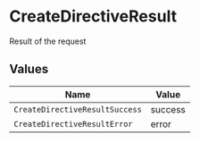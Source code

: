 # CreateDirectiveResult

Result of the request


## Values

| Name                           | Value                          |
| ------------------------------ | ------------------------------ |
| `CreateDirectiveResultSuccess` | success                        |
| `CreateDirectiveResultError`   | error                          |